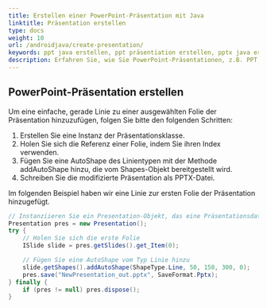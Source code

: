 ```yaml
---
title: Erstellen einer PowerPoint-Präsentation mit Java
linktitle: Präsentation erstellen
type: docs
weight: 10
url: /androidjava/create-presentation/
keywords: ppt java erstellen, ppt präsentiation erstellen, pptx java erstellen
description: Erfahren Sie, wie Sie PowerPoint-Präsentationen, z.B. PPT, PPTX, mit Java von Grund auf erstellen.
---
```


## **PowerPoint-Präsentation erstellen**
Um eine einfache, gerade Linie zu einer ausgewählten Folie der Präsentation hinzuzufügen, folgen Sie bitte den folgenden Schritten:

1. Erstellen Sie eine Instanz der Präsentationsklasse.
1. Holen Sie sich die Referenz einer Folie, indem Sie ihren Index verwenden.
1. Fügen Sie eine AutoShape des Linientypen mit der Methode addAutoShape hinzu, die vom Shapes-Objekt bereitgestellt wird.
1. Schreiben Sie die modifizierte Präsentation als PPTX-Datei.

Im folgenden Beispiel haben wir eine Linie zur ersten Folie der Präsentation hinzugefügt.

```java
// Instanziieren Sie ein Presentation-Objekt, das eine Präsentationsdatei darstellt
Presentation pres = new Presentation();
try {
    // Holen Sie sich die erste Folie
    ISlide slide = pres.getSlides().get_Item(0);

    // Fügen Sie eine AutoShape vom Typ Linie hinzu
    slide.getShapes().addAutoShape(ShapeType.Line, 50, 150, 300, 0);
    pres.save("NewPresentation_out.pptx", SaveFormat.Pptx);
} finally {
    if (pres != null) pres.dispose();
}
```